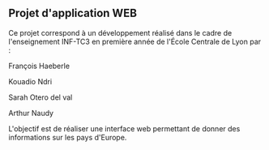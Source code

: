 ## Projet d'application WEB

Ce projet correspond à un développement réalisé dans le cadre de l'enseignement INF-TC3 en première année de l'École Centrale de Lyon par :

François Haeberle

Kouadio Ndri

Sarah Otero del val

Arthur Naudy

L'objectif est de réaliser une interface web permettant de donner des informations sur les pays d'Europe.


